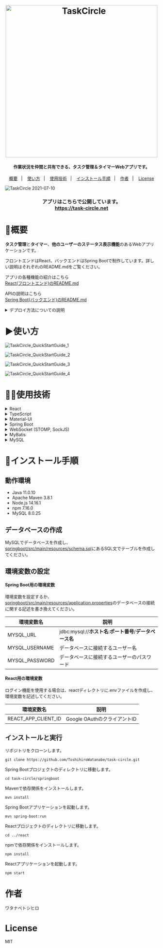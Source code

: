 <h1 align="center">
<img src="https://user-images.githubusercontent.com/79039863/125965026-0afa11d2-9678-4e71-82e3-683bd205fee0.png" alt="TaskCircle" title="TaskCircle" width="500">
</h1>

<h4 align="center">作業状況を仲間と共有できる、タスク管理＆タイマーWebアプリです。</h4>


<p align="center">
  <a href="#概要">概要</a>&nbsp;&nbsp;&nbsp;|&nbsp;&nbsp;&nbsp;
  <a href="#使い方">使い方</a>&nbsp;&nbsp;&nbsp;|&nbsp;&nbsp;&nbsp;
  <a href="#使用技術">使用技術</a>&nbsp;&nbsp;&nbsp;|&nbsp;&nbsp;&nbsp;
  <a href="#インストール手順">インストール手順</a>&nbsp;&nbsp;&nbsp;|&nbsp;&nbsp;&nbsp;
  <a href="#作者">作者</a>&nbsp;&nbsp;&nbsp;|&nbsp;&nbsp;&nbsp;
  <a href="#license">License</a>
</p>

![TaskCircle 2021-07-10](https://user-images.githubusercontent.com/79039863/125162472-fbd6de80-e1c2-11eb-9cbc-1dcdb4a47de8.gif)

<h3 align="center">アプリはこちらで公開しています。<br>
<a href="https://task-circle.net" align="center">https://task-circle.net</a>
</h3>

# 🚀概要

**タスク管理**と**タイマー**、**他のユーザーのステータス表示機能**のあるWebアプリケーションです。

フロントエンドはReact、バックエンドはSpring Bootで制作しています。詳しい説明はそれぞれのREADME.mdをご覧ください。

アプリの各種機能の紹介はこちら<br>
[React(フロントエンド)のREADME.md](/react/README.md)

APIの説明はこちら<br>
[Spring Boot(バックエンド)のREADME.md](/springboot/README.md)

<details>
  <summary>デプロイ方法についての説明</summary>

  - ビルド時は、まずReactアプリケーションをビルドしたものをSpring Bootプロジェクトに統合してから、Spring Bootアプリケーションをビルドします。<br>
  - AWS上でEC2とRDSを作成し、EC上のTomcatでSpring Bootアプリケーションを起動させています。<br>
  - CI/CDツールはCircleCIを利用していて、mainブランチへのプッシュがあると自動でデプロイされます。<br>
</details>

# ▶使い方

![TaskCircle_QuickStartGuide_1](https://user-images.githubusercontent.com/79039863/125425089-ce0972c5-b7ea-4c47-b917-ae6bd2e5e632.png)

![TaskCircle_QuickStartGuide_2](https://user-images.githubusercontent.com/79039863/126100268-13ac01b3-6ce1-4d8b-a15f-205b2f860c99.png)

![TaskCircle_QuickStartGuide_3](https://user-images.githubusercontent.com/79039863/125425203-c1e9b5d6-135c-4b97-b2dc-f7dab6af188c.png)

![TaskCircle_QuickStartGuide_4](https://user-images.githubusercontent.com/79039863/125425277-bd286a68-8cc4-4c35-b1a1-757847d78c9f.png)

# 👨‍💻使用技術

<details>
  <summary>React</summary>
  JavaScriptのライブラリです。Create React Appでプロジェクトを作成しました。
</details>
<details>
  <summary>TypeScript</summary>
  JavaScriptで型宣言をできるようにした言語です。
</details>
<details>
  <summary>Material-UI</summary>
  ReactのUIフレームワークです。Googleが提唱するマテリアルデザインのようなUIを作ることができます。
</details>
<details>
  <summary>Spring Boot</summary>
  Javaのフレームワークです。バックエンド(サーバーサイド)アプリケーションとして利用しています。
</details>
<details>
  <summary>WebSocket (STOMP, SockJS)</summary>
  HTTP通信とは別の通信方法で、リアルタイムな双方向通信ができます。ルーム機能でタイマーの状況を送受信するのに利用しています。
</details>
<details>
  <summary>MyBatis</summary>
  Javaの世界とデータベースの世界をつなぐO/Rマッパーです。
</details>
<details>
  <summary>MySQL</summary>
  データベースを管理するためのシステムおよび言語です。基本的なCRUD処理(新規作成、取得、更新、削除)を行っています。
</details>

# 🔧インストール手順

## 動作環境

- Java 11.0.10
- Apache Maven 3.8.1
- Node.js 14.16.1
- npm 7.16.0
- MySQL 8.0.25

## データベースの作成

MySQLでデータベースを作成し、
[springboot/src/main/resources/schema.sql](/springboot/src/main/resources/schema.sql)にあるSQL文でテーブルを作成してください。

## 環境変数の設定

#### Spring Boot用の環境変数

環境変数を設定するか、[springboot/src/main/resources/application.properties](/springboot/src/main/resources/application.properties)のデータベースの接続に関する記述を書き換えてください。

環境変数名|説明
---|---
MYSQL_URL|jdbc:mysql://**ホスト名**:**ポート番号**/**データベース名**
MYSQL_USERNAME|データベースに接続するユーザー名
MYSQL_PASSWORD|データベースに接続するユーザーのパスワード

#### React用の環境変数

ログイン機能を使用する場合は、reactディレクトリに.envファイルを作成し、環境変数を記述してください。

環境変数名|説明
---|---
REACT_APP_CLIENT_ID|Google OAuthのクライアントID

## インストールと実行

リポジトリをクローンします。
```
git clone https://github.com/ToshihiroWatanabe/task-circle.git
```
Spring Bootプロジェクトのディレクトリに移動します。
```
cd task-circle/springboot
```
Mavenで依存関係をインストールします。
```
mvn install
```
Spring Bootアプリケーションを起動します。
```
mvn spring-boot:run
```
Reactプロジェクトのディレクトリに移動します。
```
cd ../react
```
npmで依存関係をインストールします。
```
npm install
```
Reactアプリケーションを起動します。
```
npm start
```

# 作者

ワタナベトシヒロ

# License

MIT
